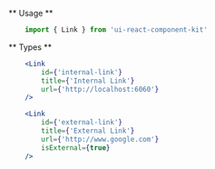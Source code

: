** Usage **

```javascript static
    import { Link } from 'ui-react-component-kit'
```

** Types **

```jsx
    <Link
        id={'internal-link'}
        title={'Internal Link'}   
        url={'http://localhost:6060'}
    />
```

```jsx
    <Link
        id={'external-link'}
        title={'External Link'}   
        url={'http://www.google.com'}
        isExternal={true}
    />
```